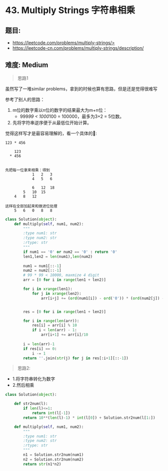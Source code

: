 # 43. Multiply Strings 字符串相乘

## 题目:

* https://leetcode.com/problems/multiply-strings/>
* https://leetcode-cn.com/problems/multiply-strings/description/

## 难度: Medium 

> 思路1

虽然写了一堆similar problems，拿到的时候也算有思路，但是还是觉得很难写

参考了别人的思路：

1. m位的数字乘以n位的数字的结果最大为m+n位：
    * 999*99 < 1000*100 = 100000，最多为3+2 = 5位数。
2. 先将字符串逆序便于从最低位开始计算。

觉得这样写才是最容易理解的，看一个具体的🌰:

```
123 * 456

	123
  * 456
  

先把每一位拿来相乘：得到
			1   2   3
		    4   5   6
		    
			6	12	18
		5	10	15
	4	8	12

这样在全部加起来和做进位处理
	5	6	0	8	8
```

```python
class Solution(object):
    def multiply(self, num1, num2):
        """
        :type num1: str
        :type num2: str
        :rtype: str
        """
        if num1 == '0' or num2 == '0' : return '0'
        len1,len2 = len(num1),len(num2)
        
        num1 = num1[::-1]
        num2 = num2[::-1]
        # 99 * 99 < 10000, maxmize 4 digit
        arr = [0 for i in range(len1 + len2)]

        for i in xrange(len1):
            for j in xrange(len2):
                arr[i+j] += (ord(num1[i]) - ord('0')) * (ord(num2[j]) - ord('0'))


        res = [0 for i in range(len1 + len2)]

        for i in range(len(arr)):
            res[i] = arr[i] % 10
            if i < len(arr) - 1:
                arr[i+1] += arr[i]/10
        
        i = len(arr)-1
        if res[i] == 0:
            i -= 1
        return ''.join(str(j) for j in res[:i+1][::-1])
```

> 思路2:

* 1.将字符串转化为数字
* 2.然后相乘

```python
class Solution(object):

    def str2num(l):
        if len(l)<=1:
            return int(l[-1])
        return 10**(len(l)-1) * int(l[0]) + Solution.str2num(l[1:])

    def multiply(self, num1, num2):
        """
        :type num1: str
        :type num2: str
        :rtype: str
        """
        n1 = Solution.str2num(num1)
        n2 = Solution.str2num(num2)
        return str(n1*n2)
```